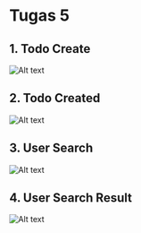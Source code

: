 # Tugas 5

## 1. Todo Create
![Alt text](screenshot/tugas5/todo_create.png.png)
## 2. Todo Created
![Alt text](screenshot/tugas5/todo_created.png.png)
## 3. User Search
![Alt text](screenshot/tugas5/user_search.png.png)
## 4. User Search Result
![Alt text](screenshot/tugas5/user_search_result.png.png)
